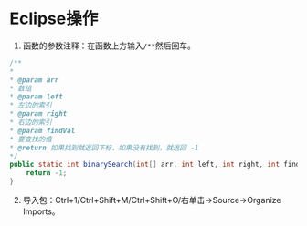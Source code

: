# Eclipse操作
1. 函数的参数注释：在函数上方输入`/**`然后回车。
```Java
/**
*
* @param arr
* 数组
* @param left
* 左边的索引
* @param right
* 右边的索引
* @param findVal
* 要查找的值
* @return 如果找到就返回下标，如果没有找到，就返回 -1
*/
public static int binarySearch(int[] arr, int left, int right, int findVal) {
    return -1;
}
```
2. 导入包：Ctrl+1/Ctrl+Shift+M/Ctrl+Shift+O/右单击->Source->Organize Imports。
